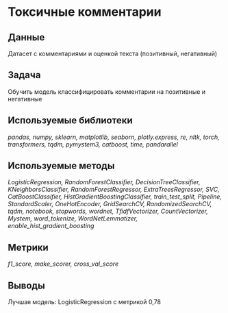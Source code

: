# Токсичные комментарии

## Данные

Датасет с комментариями и оценкой текста (позитивный, негативный)

## Задача

Обучить модель классифицировать комментарии на позитивные и негативные

## Используемые библиотеки
*pandas, numpy, sklearn, matplotlib, seaborn, plotly.express, re, nltk, torch, transformers, tqdm, pymystem3, catboost, time, pandarallel*

## Используемые методы
*LogisticRegression, RandomForestClassifier, DecisionTreeClassifier, KNeighborsClassifier, RandomForestRegressor, ExtraTreesRegressor, SVC, CatBoostClassifier, HistGradientBoostingClassifier, train_test_split, Pipeline, StandardScaler, OneHotEncoder, GridSearchCV, RandomizedSearchCV, tqdm, notebook, stopwords, wordnet, TfidfVectorizer, CountVectorizer, Mystem, word_tokenize, WordNetLemmatizer, enable_hist_gradient_boosting*

## Метрики
*f1_score, make_scorer, cross_val_score*

## Выводы

Лучшая модель: LogisticRegression с метрикой 0,78
